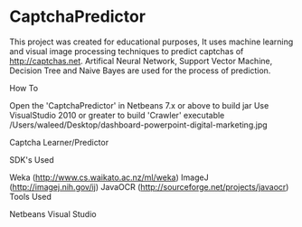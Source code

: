 # CaptchaPredictor
This project was created for educational purposes, It uses machine learning and visual image processing techniques to predict captchas of http://captchas.net. Artifical Neural Network, Support Vector Machine, Decision Tree and Naive Bayes are used for the process of prediction.

How To

Open the 'CaptchaPredictor' in Netbeans 7.x or above to build jar
Use VisualStudio 2010 or greater to build 'Crawler' executable
/Users/waleed/Desktop/dashboard-powerpoint-digital-marketing.jpg

Captcha Learner/Predictor

SDK's Used

Weka (http://www.cs.waikato.ac.nz/ml/weka)
ImageJ (http://imagej.nih.gov/ij)
JavaOCR (http://sourceforge.net/projects/javaocr)
Tools Used

Netbeans
Visual Studio
